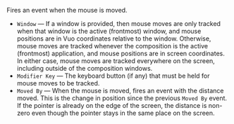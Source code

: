 Fires an event when the mouse is moved. 

   - `Window` — If a window is provided, then mouse moves are only tracked when that window is the active (frontmost) window, and mouse positions are in Vuo coordinates relative to the window. Otherwise, mouse moves are tracked whenever the composition is the active (frontmost) application, and mouse positions are in screen coordinates. In either case, mouse moves are tracked everywhere on the screen, including outside of the composition windows.
   - `Modifier Key` — The keyboard button (if any) that must be held for mouse moves to be tracked. 
   - `Moved By` — When the mouse is moved, fires an event with the distance moved. This is the change in position since the previous `Moved By` event. If the pointer is already on the edge of the screen, the distance is non-zero even though the pointer stays in the same place on the screen. 
